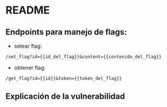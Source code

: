 # README

## Endpoints para manejo de flags:

* setear flag:
```
/set_flag?id={{id_del_flag}}&content={{contenido_del_flag}}
```

* obtener flag:
```
/get_flag?id={{id}}&token={{token_del_flag}}

```

## Explicación de la vulnerabilidad
